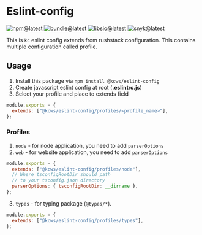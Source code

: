 # Eslint-config

[![npm@latest][img:npm@latest]][link:npm@latest]
[![bundle@latest][img:bundle@latest]][link:bundle@latest]
[![libsio@latest][img:libsio@latest]][link:libsio@latest]
![snyk@latest][img:snyk@latest]

This is `kc` eslint config extends from rushstack configuration.
This contains multiple configuration called profile.

## Usage

1. Install this package via `npm install @kcws/eslint-config`
2. Create javascript eslint config at root (**.eslintrc.js**)
3. Select your profile and place to extends field

```js
module.exports = {
  extends: ["@kcws/eslint-config/profiles/<profile_name>"],
};
```

### Profiles

1. `node` - for node application, you need to add `parserOptions`
2. `web` - for website application, you need to add `parserOptions`

```js
module.exports = {
  extends: ["@kcws/eslint-config/profiles/node"],
  // Where tsconfigRootDir should path
  // to your tsconfig.json directory
  parserOptions: { tsconfigRootDir: __dirname },
};
```

3. `types` - for typing package (`@types/*`).

```js
module.exports = {
  extends: ["@kcws/eslint-config/profiles/types"],
};
```

<!-- LINKS SECTION -->

[img:npm@latest]: https://img.shields.io/npm/v/@kcws/eslint-config/latest?style=flat-square
[img:libsio@latest]: https://img.shields.io/librariesio/release/npm/@kcws/eslint-config?style=flat-square
[link:libsio@latest]: https://libraries.io/npm/@kcws%2Feslint-config
[link:npm@latest]: https://www.npmjs.com/package/@kcws/eslint-config/v/latest
[img:snyk@latest]: https://img.shields.io/snyk/vulnerabilities/npm/@kcws/eslint-config?style=flat-square
[img:bundle@latest]: https://img.shields.io/bundlephobia/min/@kcws/eslint-config/latest?style=flat-square&label=size
[link:bundle@latest]: https://bundlephobia.com/result?p=@kcws/eslint-config@latest
